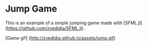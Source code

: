 # Jump Game

This is an example of a simple jumping game made with [SFML.jl] (https://github.com/zyedidia/SFML.jl).

[Game gif] (http://zyedidia.github.io/assets/jump.gif)
